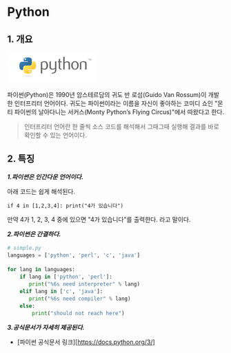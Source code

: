 # Python



## 1. 개요



![python](markdown_practice.assets/python.png)



파이썬(Python)은 1990년 암스테르담의 귀도 반 로섬(Guido Van Rossum)이 개발한 인터프리터 언어이다. 귀도는 파이썬이라는 이름을 자신이 좋아하는 코미디 쇼인 "몬티 파이썬의 날아다니는 서커스(Monty Python’s Flying Circus)"에서 따왔다고 한다.

> 인터프리터 언어란 한 줄씩 소스 코드를 해석해서 그때그때 실행해 결과를 바로 확인할 수 있는 언어이다.



## 2. 특징

 ***1.파이썬은 인간다운 언어이다.***

아래 코드는 쉽게 해석된다.

`if 4 in [1,2,3,4]: print("4가 있습니다")`

만약 4가 1, 2, 3, 4 중에 있으면 "4가 있습니다"를 출력한다. 라고 말이다.



  ***2.파이썬은 간결하다.***

```python
# simple.py
languages = ['python', 'perl', 'c', 'java']

for lang in languages:
    if lang in ['python', 'perl']:
       print("%6s need interpreter" % lang)
    elif lang in ['c', 'java']:
       print("%6s need compiler" % lang)
    else:
        print("should not reach here")
```



  ***3.공식문서가 자세히 제공된다.***

* [파이썬 공식문서 링크][https://docs.python.org/3/]

   

